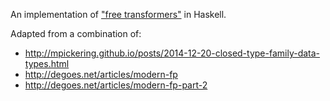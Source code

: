 An implementation of ["free transformers"](http://degoes.net/articles/modern-fp-part-2) in Haskell.

Adapted from a combination of:
- http://mpickering.github.io/posts/2014-12-20-closed-type-family-data-types.html
- http://degoes.net/articles/modern-fp
- http://degoes.net/articles/modern-fp-part-2
